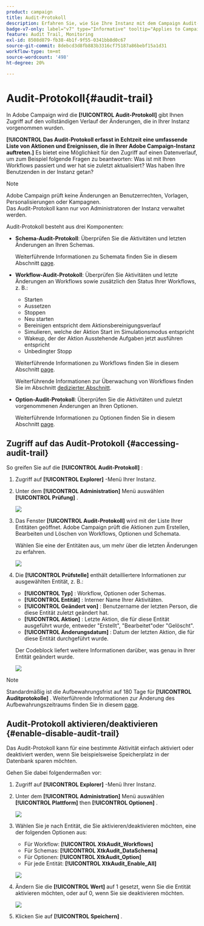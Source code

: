 ```yaml
---
product: campaign
title: Audit-Protokoll
description: Erfahren Sie, wie Sie Ihre Instanz mit dem Campaign Audit-Protokoll überwachen.
badge-v7-only: label="v7" type="Informative" tooltip="Applies to Campaign Classic v7 only"
feature: Audit Trail, Monitoring
exl-id: 8508d879-fb38-4b1f-9f55-0341bb8d0c67
source-git-commit: 8debcd3d8fb883b3316cf75187a86bebf15a1d31
workflow-type: tm+mt
source-wordcount: '498'
ht-degree: 20%

---
```


# Audit-Protokoll{#audit-trail}



In Adobe Campaign wird die **[!UICONTROL Audit-Protokoll]** gibt Ihnen Zugriff auf den vollständigen Verlauf der Änderungen, die in Ihrer Instanz vorgenommen wurden.

**[!UICONTROL Das Audit-Protokoll erfasst in Echtzeit eine umfassende Liste von Aktionen und Ereignissen, die in Ihrer Adobe Campaign-Instanz auftreten.]** Es bietet eine Möglichkeit für den Zugriff auf einen Datenverlauf, um zum Beispiel folgende Fragen zu beantworten: Was ist mit Ihren Workflows passiert und wer hat sie zuletzt aktualisiert? Was haben Ihre Benutzenden in der Instanz getan?

>[!NOTE]
>
>Adobe Campaign prüft keine Änderungen an Benutzerrechten, Vorlagen, Personalisierungen oder Kampagnen.\
>Das Audit-Protokoll kann nur von Administratoren der Instanz verwaltet werden.

Audit-Protokoll besteht aus drei Komponenten:

* **Schema-Audit-Protokoll**: Überprüfen Sie die Aktivitäten und letzten Änderungen an Ihren Schemas.

  Weiterführende Informationen zu Schemata finden Sie in diesem Abschnitt [page](../../configuration/using/data-schemas.md).

* **Workflow-Audit-Protokoll**: Überprüfen Sie Aktivitäten und letzte Änderungen an Workflows sowie zusätzlich den Status Ihrer Workflows, z. B.:

   * Starten
   * Aussetzen
   * Stoppen
   * Neu starten
   * Bereinigen entspricht dem Aktionsbereinigungsverlauf
   * Simulieren, welche der Aktion Start im Simulationsmodus entspricht
   * Wakeup, der der Aktion Ausstehende Aufgaben jetzt ausführen entspricht
   * Unbedingter Stopp

  Weiterführende Informationen zu Workflows finden Sie in diesem Abschnitt [page](../../workflow/using/about-workflows.md).

  Weiterführende Informationen zur Überwachung von Workflows finden Sie im Abschnitt [dedizierter Abschnitt](../../workflow/using/monitoring-workflow-execution.md).

* **Option-Audit-Protokoll**: Überprüfen Sie die Aktivitäten und zuletzt vorgenommenen Änderungen an Ihren Optionen.

  Weiterführende Informationen zu Optionen finden Sie in diesem Abschnitt [page](../../installation/using/configuring-campaign-options.md).

## Zugriff auf das Audit-Protokoll {#accessing-audit-trail}

So greifen Sie auf die **[!UICONTROL Audit-Protokoll]** :

1. Zugriff auf **[!UICONTROL Explorer]** -Menü Ihrer Instanz.
1. Unter dem **[!UICONTROL Administration]** Menü auswählen **[!UICONTROL Prüfung]** .

   ![](assets/audit_trail_1.png)

1. Das Fenster **[!UICONTROL Audit-Protokoll]** wird mit der Liste Ihrer Entitäten geöffnet. Adobe Campaign prüft die Aktionen zum Erstellen, Bearbeiten und Löschen von Workflows, Optionen und Schemata.

   Wählen Sie eine der Entitäten aus, um mehr über die letzten Änderungen zu erfahren.

   ![](assets/audit_trail_2.png)

1. Die **[!UICONTROL Prüfstelle]** enthält detailliertere Informationen zur ausgewählten Entität, z. B.:

   * **[!UICONTROL Typ]** : Workflow, Optionen oder Schemas.
   * **[!UICONTROL Entität]** : Interner Name Ihrer Aktivitäten.
   * **[!UICONTROL Geändert von]** : Benutzername der letzten Person, die diese Entität zuletzt geändert hat.
   * **[!UICONTROL Aktion]** : Letzte Aktion, die für diese Entität ausgeführt wurde, entweder &quot;Erstellt&quot;, &quot;Bearbeitet&quot;oder &quot;Gelöscht&quot;.
   * **[!UICONTROL Änderungsdatum]** : Datum der letzten Aktion, die für diese Entität durchgeführt wurde.

   Der Codeblock liefert weitere Informationen darüber, was genau in Ihrer Entität geändert wurde.

   ![](assets/audit_trail_3.png)

>[!NOTE]
>
>Standardmäßig ist die Aufbewahrungsfrist auf 180 Tage für **[!UICONTROL Auditprotokolle]** . Weiterführende Informationen zur Änderung des Aufbewahrungszeitraums finden Sie in diesem [page](../../production/using/database-cleanup-workflow.md#deployment-wizard).

## Audit-Protokoll aktivieren/deaktivieren {#enable-disable-audit-trail}

Das Audit-Protokoll kann für eine bestimmte Aktivität einfach aktiviert oder deaktiviert werden, wenn Sie beispielsweise Speicherplatz in der Datenbank sparen möchten.

Gehen Sie dabei folgendermaßen vor:

1. Zugriff auf **[!UICONTROL Explorer]** -Menü Ihrer Instanz.
1. Unter dem **[!UICONTROL Administration]** Menü auswählen **[!UICONTROL Plattform]** then **[!UICONTROL Optionen]** .

   ![](assets/audit_trail_4.png)

1. Wählen Sie je nach Entität, die Sie aktivieren/deaktivieren möchten, eine der folgenden Optionen aus:

   * Für Workflow: **[!UICONTROL XtkAudit_Workflows]**
   * Für Schemas: **[!UICONTROL XtkAudit_DataSchema]**
   * Für Optionen: **[!UICONTROL XtkAudit_Option]**
   * Für jede Entität: **[!UICONTROL XtkAudit_Enable_All]**

   ![](assets/audit_trail_5.png)

1. Ändern Sie die **[!UICONTROL Wert]** auf 1 gesetzt, wenn Sie die Entität aktivieren möchten, oder auf 0, wenn Sie sie deaktivieren möchten.

   ![](assets/audit_trail_6.png)

1. Klicken Sie auf **[!UICONTROL Speichern]** .
